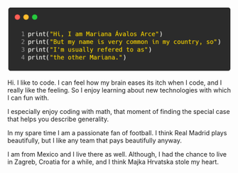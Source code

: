 ![alt text](https://github.com/the-other-mariana/the-other-mariana/blob/master/profile-name-exp.png?raw=true)<br />

Hi. I like to code. I can feel how my brain eases its itch when I code, and I really like the feeling. So I enjoy learning about new technologies with which I can fun with. <br />

I especially enjoy coding with math, that moment of finding the special case that helps you describe generality.<br />

In my spare time I am a passionate fan of football. I think Real Madrid plays beautifully, but I like any team that pays beautifully anyway. <br />

I am from Mexico and I live there as well. Although, I had the chance to live in Zagreb, Croatia for a while, and I think Majka Hrvatska stole my heart.<br />
